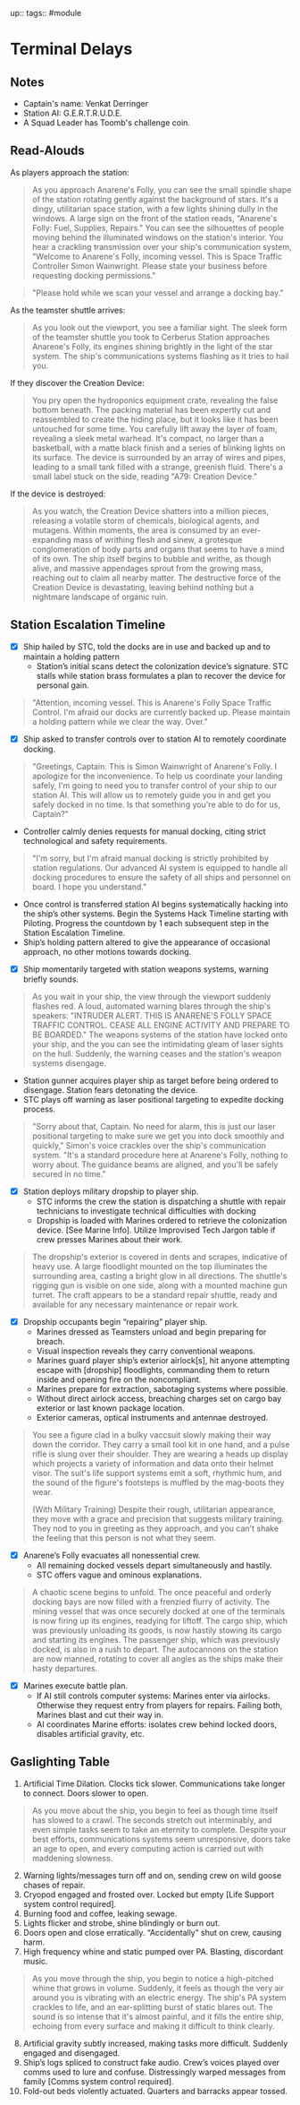 ---
---
up::
tags:: #module

# Terminal Delays

## Notes

- Captain's name: Venkat Derringer
- Station AI: G.E.R.T.R.U.D.E.
- A Squad Leader has Toomb's challenge coin.

## Read-Alouds

As players approach the station:

> As you approach Anarene's Folly, you can see the small spindle shape of the station rotating gently against the background of stars. It's a dingy, utilitarian space station, with a few lights shining dully in the windows. A large sign on the front of the station reads, "Anarene's Folly: Fuel, Supplies, Repairs." You can see the silhouettes of people moving behind the illuminated windows on the station's interior. You hear a crackling transmission over your ship's communication system, "Welcome to Anarene's Folly, incoming vessel. This is Space Traffic Controller Simon Wainwright. Please state your business before requesting docking permissions."

> "Please hold while we scan your vessel and arrange a docking bay."

As the teamster shuttle arrives:

> As you look out the viewport, you see a familiar sight. The sleek form of the teamster shuttle you took to Cerberus Station approaches Anarene's Folly, its engines shining brightly in the light of the star system. The ship's communications systems flashing as it tries to hail you.

If they discover the Creation Device:

> You pry open the hydroponics equipment crate, revealing the false bottom beneath. The packing material has been expertly cut and reassembled to create the hiding place, but it looks like it has been untouched for some time. You carefully lift away the layer of foam, revealing a sleek metal warhead. It's compact, no larger than a basketball, with a matte black finish and a series of blinking lights on its surface. The device is surrounded by an array of wires and pipes, leading to a small tank filled with a strange, greenish fluid. There's a small label stuck on the side, reading "A79: Creation Device."

If the device is destroyed:

> As you watch, the Creation Device shatters into a million pieces, releasing a volatile storm of chemicals, biological agents, and mutagens. Within moments, the area is consumed by an ever-expanding mass of writhing flesh and sinew, a grotesque conglomeration of body parts and organs that seems to have a mind of its own. The ship itself begins to bubble and writhe, as though alive, and massive appendages sprout from the growing mass, reaching out to claim all nearby matter. The destructive force of the Creation Device is devastating, leaving behind nothing but a nightmare landscape of organic ruin.

## Station Escalation Timeline

- [x] Ship hailed by STC, told the docks are in use and backed up and to maintain a holding pattern
  - Station’s initial scans detect the colonization device’s signature. STC stalls while station brass formulates a plan to recover the device for personal gain.

> "Attention, incoming vessel. This is Anarene's Folly Space Traffic Control. I'm afraid our docks are currently backed up. Please maintain a holding pattern while we clear the way. Over."

- [x] Ship asked to transfer controls over to station AI to remotely coordinate docking.

> "Greetings, Captain. This is Simon Wainwright of Anarene's Folly. I apologize for the inconvenience. To help us coordinate your landing safely, I'm going to need you to transfer control of your ship to our station AI. This will allow us to remotely guide you in and get you safely docked in no time. Is that something you're able to do for us, Captain?"

  - Controller calmly denies requests for manual docking, citing strict technological and safety requirements.

> "I'm sorry, but I'm afraid manual docking is strictly prohibited by station regulations. Our advanced AI system is equipped to handle all docking procedures to ensure the safety of all ships and personnel on board. I hope you understand."

  - Once control is transferred station AI begins systematically hacking into the ship’s other systems. Begin the Systems Hack Timeline starting with Piloting. Progress the countdown by 1 each subsequent step in the Station Escalation Timeline.
  - Ship’s holding pattern altered to give the appearance of occasional approach, no other motions towards docking.
- [x] Ship momentarily targeted with station weapons systems, warning briefly sounds.

> As you wait in your ship, the view through the viewport suddenly flashes red. A loud, automated warning blares through the ship's speakers: "INTRUDER ALERT. THIS IS ANARENE'S FOLLY SPACE TRAFFIC CONTROL. CEASE ALL ENGINE ACTIVITY AND PREPARE TO BE BOARDED." The weapons systems of the station have locked onto your ship, and the you can see the intimidating gleam of laser sights on the hull. Suddenly, the warning ceases and the station's weapon systems disengage.

  - Station gunner acquires player ship as target before being ordered to disengage. Station fears detonating the device.
  - STC plays off warning as laser positional targeting to expedite docking process.

> "Sorry about that, Captain. No need for alarm, this is just our laser positional targeting to make sure we get you into dock smoothly and quickly," Simon's voice crackles over the ship's communication system. "It's a standard procedure here at Anarene's Folly, nothing to worry about. The guidance beams are aligned, and you'll be safely secured in no time."

- [x] Station deploys military dropship to player ship.
  - STC informs the crew the station is dispatching a shuttle with repair technicians to investigate technical difficulties with docking
  - Dropship is loaded with Marines ordered to retrieve the colonization device. [See Marine Info]. Utilize Improvised Tech Jargon table if crew presses Marines about their work.

> The dropship's exterior is covered in dents and scrapes, indicative of heavy use. A large floodlight mounted on the top illuminates the surrounding area, casting a bright glow in all directions. The shuttle's rigging gun is visible on one side, along with a mounted machine gun turret. The craft appears to be a standard repair shuttle, ready and available for any necessary maintenance or repair work.

- [x] Dropship occupants begin “repairing” player ship.
  - Marines dressed as Teamsters unload and begin preparing for breach.
  - Visual inspection reveals they carry conventional weapons.
  - Marines guard player ship’s exterior airlock[s], hit anyone attempting escape with [dropship] floodlights, commanding them to return inside and opening fire on the noncompliant.
  - Marines prepare for extraction, sabotaging systems where possible.
  - Without direct airlock access, breaching charges set on cargo bay exterior or last known package location.
  - Exterior cameras, optical instruments and antennae destroyed.

> You see a figure clad in a bulky vaccsuit slowly making their way down the corridor. They carry a small tool kit in one hand, and a pulse rifle is slung over their shoulder. They are wearing a heads up display which projects a variety of information and data onto their helmet visor. The suit's life support systems emit a soft, rhythmic hum, and the sound of the figure's footsteps is muffled by the mag-boots they wear. 
> 
> (With Military Training) Despite their rough, utilitarian appearance, they move with a grace and precision that suggests military training. They nod to you in greeting as they approach, and you can't shake the feeling that this person is not what they seem.

- [x] Anarene’s Folly evacuates all nonessential crew.
  - All remaining docked vessels depart simultaneously and hastily.
  - STC offers vague and ominous explanations.

> A chaotic scene begins to unfold. The once peaceful and orderly docking bays are now filled with a frenzied flurry of activity. The mining vessel that was once securely docked at one of the terminals is now firing up its engines, readying for liftoff. The cargo ship, which was previously unloading its goods, is now hastily stowing its cargo and starting its engines. The passenger ship, which was previously docked, is also in a rush to depart. The autocannons on the station are now manned, rotating to cover all angles as the ships make their hasty departures.

- [x] Marines execute battle plan.
  - If AI still controls computer systems: Marines enter via airlocks. Otherwise they request entry from players for repairs. Failing both, Marines blast and cut their way in.
  - AI coordinates Marine efforts: isolates crew behind locked doors, disables artificial gravity, etc.

## Gaslighting Table

1. Artificial Time Dilation. Clocks tick slower. Communications take longer to connect. Doors slower to open.

> As you move about the ship, you begin to feel as though time itself has slowed to a crawl. The seconds stretch out interminably, and even simple tasks seem to take an eternity to complete. Despite your best efforts, communications systems seem unresponsive, doors take an age to open, and every computing action is carried out with maddening slowness.

2. Warning lights/messages turn off and on, sending crew on wild goose chases of repair.
3. Cryopod engaged and frosted over. Locked but empty [Life Support system control required].
4. Burning food and coffee, leaking sewage.  
5. Lights flicker and strobe, shine blindingly or burn out.  
6. Doors open and close erratically. “Accidentally” shut on crew, causing harm.  
7. High frequency whine and static pumped over PA. Blasting, discordant music.  

> As you move through the ship, you begin to notice a high-pitched whine that grows in volume. Suddenly, it feels as though the very air around you is vibrating with an electric energy. The ship's PA system crackles to life, and an ear-splitting burst of static blares out. The sound is so intense that it's almost painful, and it fills the entire ship, echoing from every surface and making it difficult to think clearly.

8. Artificial gravity subtly increased, making tasks more difficult. Suddenly engaged and disengaged.  
9. Ship’s logs spliced to construct fake audio. Crew’s voices played over comms used to lure and confuse. Distressingly warped messages from family [Comms system control required].  
10. Fold-out beds violently actuated. Quarters and barracks appear tossed.